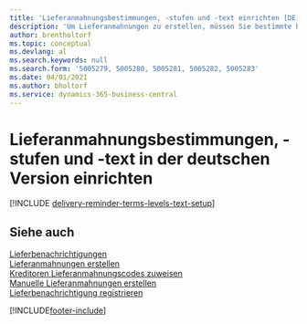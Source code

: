 ```yaml
---
title: 'Lieferanmahnungsbestimmungen, -stufen und -text einrichten [DE]'
description: 'Um Lieferanmahnungen zu erstellen, müssen Sie bestimmte Einrichtungen in der deutschen Version festlegen.'
author: brentholtorf
ms.topic: conceptual
ms.devlang: al
ms.search.keywords: null
ms.search.form: '5005279, 5005280, 5005281, 5005282, 5005283'
ms.date: 04/01/2021
ms.author: bholtorf
ms.service: dynamics-365-business-central
---
```

# Lieferanmahnungsbestimmungen, -stufen und -text in der deutschen Version einrichten

[!INCLUDE [delivery-reminder-terms-levels-text-setup](../includes/ATCHDE/delivery-reminder-terms-levels-text-setup.md)]

## Siehe auch

[Lieferbenachrichtigungen](delivery-reminders.md)  
[Lieferanmahnungen erstellen](how-to-set-up-delivery-reminders.md)  
[Kreditoren Lieferanmahnungscodes zuweisen](how-to-assign-delivery-reminder-codes-to-vendors.md)  
[Manuelle Lieferanmahnungen erstellen](how-to-create-delivery-reminders-manually.md)  
[Lieferbenachrichtigung registrieren](how-to-issue-delivery-reminders.md)  


[!INCLUDE[footer-include](../../includes/footer-banner.md)]